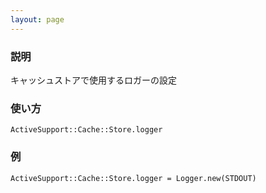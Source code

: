```yaml
---
layout: page
---
```


### 説明

キャッシュストアで使用するロガーの設定

### 使い方

    ActiveSupport::Cache::Store.logger

### 例

    ActiveSupport::Cache::Store.logger = Logger.new(STDOUT)
